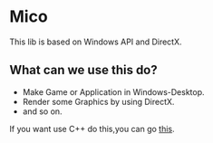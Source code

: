 # Mico

This lib is based on Windows API and DirectX.

## What can we use this do? ##

 - Make Game or Application in Windows-Desktop.
 - Render some Graphics by using DirectX.
 - and so on.


If you want use C++ do this,you can go [this][1].


  [1]: https://github.com/Fununy/ASNET